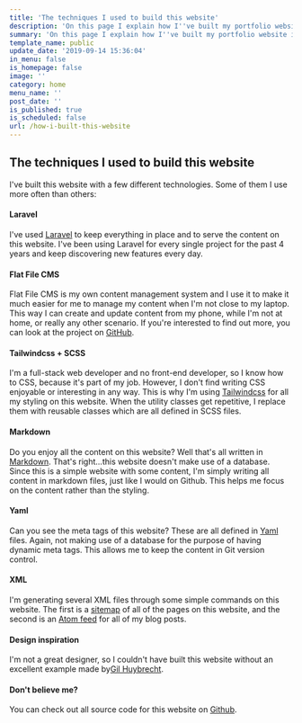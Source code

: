 ```yaml
---
title: 'The techniques I used to build this website'
description: 'On this page I explain how I''ve built my portfolio website in detail, including links to the techniques used.'
summary: 'On this page I explain how I''ve built my portfolio website in detail, including links to the techniques used.'
template_name: public
update_date: '2019-09-14 15:36:04'
in_menu: false
is_homepage: false
image: ''
category: home
menu_name: ''
post_date: ''
is_published: true
is_scheduled: false
url: /how-i-built-this-website
---
```


## The techniques I used to build this website

I've built this website with a few different technologies. Some of them I use more often than others:
            
#### Laravel
I've used <a href="https://laravel.com/" class="link link--underline">Laravel</a> 
to keep everything in place and to serve the content on this website. I've been using Laravel for every single project for the past 4 years and keep discovering new features every day.

#### Flat File CMS
Flat File CMS is my own content management system and I use it to make it much easier for me to manage my content when I'm not close to my laptop. This way I can create and update content from my phone, while I'm not at home, or really any other scenario. If you're interested to find out more, you can look at the project on <a href="https://github.com/roelofjan-elsinga/flat-file-cms" class="link link--underline">GitHub</a>.

#### Tailwindcss + SCSS
I'm a full-stack web developer and no front-end developer, so I know how to CSS, because it's part of my job. However, I don't find writing CSS enjoyable or 
interesting in any way. This is why I'm using <a href="https://tailwindcss.com/" class="link link--underline">Tailwindcss</a> for all my styling on this website. When the utility classes get repetitive, I replace them with reusable classes which are all defined in SCSS files.

#### Markdown
Do you enjoy all the content on this website? Well that's all written in 
<a href="https://www.markdownguide.org/" class="link link--underline">Markdown</a>. That's right...this website doesn't make use of a database. Since this is a simple website with some content, I'm simply writing all content in markdown files, just like I would on Github. This helps me focus on the content rather than the styling.

#### Yaml
Can you see the meta tags of this website? These are all defined in <a href="https://yaml.org/" class="link link--underline">Yaml</a> files. Again, not making use of a database for the purpose of having dynamic meta tags. This allows me to keep the content in Git version control.

#### XML
I'm generating several XML files through some simple commands on this website.
The first is a <a href="https://roelofjanelsinga.com/sitemap.xml" class="link link--underline">sitemap</a> of all of the pages on this website, and the second is an 
<a href="https://roelofjanelsinga.com/feed" class="link link--underline">Atom feed</a> for all of my blog posts.

#### Design inspiration
I'm not a great designer, so I couldn't have built this website without an excellent example made by<a href="http://www.gilhuybrecht.com/" class="link link--underline">Gil Huybrecht</a>. 

#### Don't believe me?
You can check out all source code for this website on <a href="https://github.com/roelofjan-elsinga/portfolio" class="link link--underline">Github</a>.